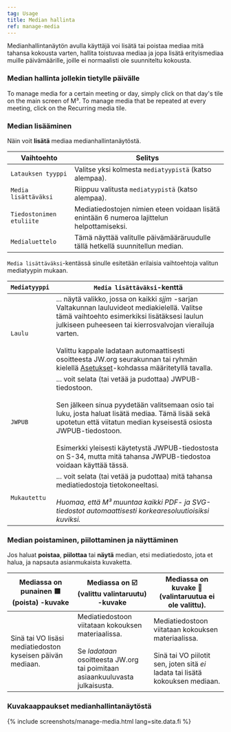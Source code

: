 ```yaml
---
tag: Usage
title: Median hallinta
ref: manage-media
---
```


Medianhallintanäytön avulla käyttäjä voi lisätä tai poistaa mediaa mitä tahansa kokousta varten, hallita toistuvaa mediaa ja jopa lisätä erityismediaa muille päivämäärille, joille ei normaalisti ole suunniteltu kokousta.

### Median hallinta jollekin tietylle päivälle

To manage media for a certain meeting or day, simply click on that day's tile on the main screen of M³. To manage media that be repeated at every meeting, click on the Recurring media tile.

### Median lisääminen

Näin voit **lisätä** mediaa medianhallintanäytöstä.

| Vaihtoehto               | Selitys                                                                                     |
| ------------------------ | ------------------------------------------------------------------------------------------- |
| `Latauksen tyyppi`       | Valitse yksi kolmesta `mediatyypistä` (katso alempaa).                                      |
| `Media lisättäväksi`     | Riippuu valitusta `mediatyypistä` (katso alempaa).                                          |
| `Tiedostonimen etuliite` | Mediatiedostojen nimien eteen voidaan lisätä enintään 6 numeroa lajittelun helpottamiseksi. |
| `Medialuettelo`          | Tämä näyttää valitulle päivämääräruudulle tällä hetkellä suunnitellun median.               |

`Media lisättäväksi`-kentässä sinulle esitetään erilaisia vaihtoehtoja valitun mediatyypin mukaan.

| `Mediatyyppi` | `Media lisättäväksi`-kenttä |
| ------------ | ------------------------ |
| `Laulu` | ... näytä valikko, jossa on kaikki *sjjm* -sarjan Valtakunnan lauluvideot mediakielellä. Valitse tämä vaihtoehto esimerkiksi lisätäksesi laulun julkiseen puheeseen tai kierrosvalvojan vierailuja varten. <br><br> Valittu kappale ladataan automaattisesti osoitteesta JW.org seurakunnan tai ryhmän kielellä [Asetukset]({{page.lang}}/#configuration)-kohdassa määritetyllä tavalla. |
| `JWPUB` | ... voit selata (tai vetää ja pudottaa) JWPUB-tiedostoon. <br><br> Sen jälkeen sinua pyydetään valitsemaan osio tai luku, josta haluat lisätä mediaa. Tämä lisää sekä upotetun että viitatun median kyseisestä osiosta JWPUB-tiedostoon. <br><br> Esimerkki yleisesti käytetystä JWPUB-tiedostosta on S-34, mutta mitä tahansa JWPUB-tiedostoa voidaan käyttää tässä. |
| `Mukautettu` | ... voit selata (tai vetää ja pudottaa) mitä tahansa mediatiedostoja tietokoneeltasi. <br><br> *Huomaa, että M³ muuntaa kaikki PDF- ja SVG-tiedostot automaattisesti korkearesoluutioisiksi kuviksi.* |

### Median poistaminen, piilottaminen ja näyttäminen

Jos haluat **poistaa**, **piilottaa** tai **näytä** median, etsi mediatiedosto, jota et halua, ja napsauta asianmukaista kuvaketta.

| Mediassa on punainen 🟥 (poista) -kuvake | Mediassa on ☑️ (valittu valintaruutu) -kuvake | Mediassa on kuvake 🔲 (valintaruutua ei ole valittu). |
| ---------------------- | --------------------------- | ------------------------------ |
| Sinä tai VO lisäsi mediatiedoston kyseisen päivän mediaan. | Mediatiedostoon viitataan kokouksen materiaalissa. <br><br> Se *ladataan* osoitteesta JW.org tai poimitaan asiaankuuluvasta julkaisusta. | Mediatiedostoon viitataan kokouksen materiaalissa. <br><br> Sinä tai VO piilotit sen, joten sitä *ei* ladata tai lisätä kokouksen mediaan. |

### Kuvakaappaukset medianhallintanäytöstä

{% include screenshots/manage-media.html lang=site.data.fi %}
